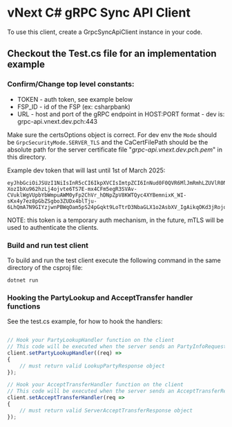 # vNext C# gRPC Sync API Client 

To use this client, create a GrpcSyncApiClient instance in your code.

## Checkout the Test.cs file for an implementation example

### Confirm/Change top level constants:

- TOKEN - auth token, see example below
- FSP_ID - id of the FSP (ex: csharpbank) 
- URL - host and port of the gRPC endpoint in HOST:PORT format - dev is: grpc-api.vnext.dev.pch:443

Make sure the certsOptions object is correct. For dev env the `Mode` should be `GrpcSecurityMode.SERVER_TLS` and the CaCertFilePath should be the absolute path for the server certificate file "_grpc-api.vnext.dev.pch.pem_" in this directory. 

Example dev token that will last until 1st of March 2025: 
```
eyJhbGciOiJSUzI1NiIsInR5cCI6IkpXVCIsImtpZCI6InNud0F0QVR6MlJmRmhLZUVlR0NTV0pjTTBoV25QQ3U2OEtRZ25obVNkREkifQ.eyJ0eXAiOiJCZWFyZXIiLCJhenAiOiJzZWN1cml0eS1iYy11aSIsInVzZXJUeXBlIjoiSFVCIiwicGxhdGZvcm1Sb2xlcyI6WyJhZG1pbiJdLCJwYXJ0aWNpcGFudFJvbGVzIjpbXSwiaWF0IjoxNzI1MzE4NTkxLCJleHAiOjE3NDA4NzA1OTEsImF1ZCI6Im1vamFsb29wLnZuZXh0LmRldi5kZWZhdWx0X2F1ZGllbmNlIiwiaXNzIjoibW9qYWxvb3Audm5leHQuZGV2LmRlZmF1bHRfaXNzdWVyIiwic3ViIjoidXNlcjo6YWRtaW4iLCJqdGkiOiI5OGFmNTlhMC1iZjc1LTQwOWYtOWU3Mi1kNjhmOWVhNTBmZDAifQ.cJhL0C2zLs8GRgjCASVEqfWHFrr2qoHAAbUuSSUaS6cQGwpwlIRMa1PzvQvGyg-XozIbXu962hzLj4ojvte6TS7E-mx4CFm5egR3SVAv-CVuklWgVUpbYbWmpuAWM0yFp2ChVr_hDNpZpV8KWTQyc4XYBemnixK_WI-sKx4y7ez8pGbZSgbo3ZUDx4blTju-6LhQmA7N9GIYzjwnPBWqOam5pS24pGqkt9LoTtrD3NbaGLX1o2AsbXV_IgAikqOKd3jRojoHr8cPWjxwFlN4sWCZ_5XJmrEvOLW4ncgvZyflxwxV7O8f103iyjUviIL97bbFrTPhwKf2cCxwnbEu3Q
```

NOTE: this token is a temporary auth mechanism, in the future, mTLS will be used to authenticate the clients.

### Build and run test client

To build and run the test client execute the following command in the same directory of the csproj file:

```console
dotnet run
```

### Hooking the PartyLookup and AcceptTransfer handler functions

See the test.cs example, for how to hook the handlers:

```typescript

// Hook your PartyLookupHandler function on the client     
// This code will be executed when the server sends an PartyInfoRequest to the client
client.setPartyLookupHandler((req) =>
{
    // must return valid LookupPartyResponse object
});

// Hook your AcceptTransferHandler function on the client     
// This code will be executed when the server sends an AcceptTransferRequest to the client
client.setAcceptTransferHandler(req =>
{
    // must return valid ServerAcceptTransferResponse object
});

```